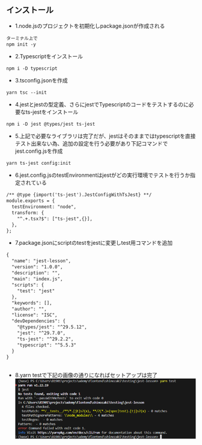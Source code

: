 ## インストール
- 1.node.jsのプロジェクトを初期化しpackage.jsonが作成される
```
ターミナル上で
npm init -y
```
- 2.Typescriptをインストール
```
npm i -D typescript
```

- 3.tsconfig.jsonを作成
```
yarn tsc --init
```

- 4.jestとjestの型定義、さらにjestでTypescriptのコードをテストするのに必要なts-jestをインストール
```
npm i -D jest @types/jest ts-jest
```

- 5.上記で必要なライブラリは完了だが、jestはそのままではtypescriptを直接テスト出来ない為、追加の設定を行う必要があり下記コマンドでjest.config.jsを作成
```
yarn ts-jest config:init
```

- 6.jest.config.jsのtestEnvironmentはjestがどの実行環境でテストを行うか指定されている

```
/** @type {import('ts-jest').JestConfigWithTsJest} **/
module.exports = {
  testEnvironment: "node",
  transform: {
    "^.+.tsx?$": ["ts-jest",{}],
  },
};

```

- 7.package.jsonにscriptのtestをjestに変更しtest用コマンドを追加
```
{
  "name": "jest-lesson",
  "version": "1.0.0",
  "description": "",
  "main": "index.js",
  "scripts": {
    "test": "jest"
  },
  "keywords": [],
  "author": "",
  "license": "ISC",
  "devDependencies": {
    "@types/jest": "^29.5.12",
    "jest": "^29.7.0",
    "ts-jest": "^29.2.2",
    "typescript": "^5.5.3"
  }
}


```
- 8.yarn testで下記の画像の通りになればセットアップは完了
![alt text](image-8.png)
